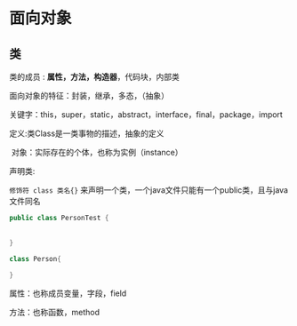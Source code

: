 # 面向对象

## 类 

类的成员 :  **属性，方法，构造器**，代码块，内部类

面向对象的特征：封装，继承，多态，（抽象）

关键字：this，super，static，abstract，interface，final，package，import

定义:类Class是一类事物的描述，抽象的定义

​	对象：实际存在的个体，也称为实例（instance）

声明类:

`修饰符 class 类名{}` 来声明一个类，一个java文件只能有一个public类，且与java文件同名

```java
public class PersonTest {
    
    
}

class Person{
    
}
```

属性：也称成员变量，字段，field

方法：也称函数，method